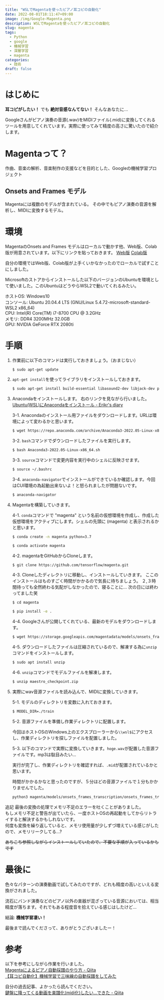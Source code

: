 ```yaml
---
title: "WSLでMagentaを使ったピアノ耳コピの自動化"
date: 2022-08-01T18:11:47+09:00
image: /img/Google-Magenta.png
description: WSLでMagentaを使ったピアノ耳コピの自動化
slug: magenta
tags:
  - Python
  - google
  - 機械学習
  - 深層学習
  - magenta
categories:
  - 技術
draft: false
---
```

# はじめに
**耳コピがしたい！** でも **絶対音感なんてない！** そんなあなたに...

Googleさんがピアノ演奏の音源(.wav)をMIDIファイル(.mid)に変換してくれるツールを用意してくれています。実際に使ってみて精度の高さに驚いたので紹介します。

# Magentaって？
作曲、音楽の解析、音楽制作の支援などを目的とした、Googleの機械学習プロジェクト

## Onsets and Frames モデル
Magentaには複数のモデルが含まれている。
その中でもピアノ演奏の音源を解析し、MIDIに変換するモデル。


# 環境
MagentaのOnsets and Frames モデルはローカルで動かす他、Web版、Colab版が用意されています。以下にリンクを貼っておきます。
[Web版](https://piano-scribe.glitch.me/)
[Colab版](https://colab.research.google.com/notebooks/magenta/onsets_frames_transcription/onsets_frames_transcription.ipynb)

自分の環境ではWeb版、Colab版が上手くいかなかったのでローカルで試すことにしました。

Microsoftのストアからインストールした以下のバージョンのUbuntuを環境として使いました。このUbuntuはどうやらWSL2で動いてくれるみたい。

ホストOS: Windows10\
コンソール: Ubuntu 20.04.4 LTS (GNU/Linux 5.4.72-microsoft-standard-WSL2 x86_64)\
CPU: Intel(R) Core(TM) i7-8700 CPU @ 3.2GHz\
メモリ: DDR4 3200MHz 32.0GB\
GPU: NVIDIA GeForce RTX 2080ti


# 手順

1. 作業前に以下のコマンドは実行しておきましょう。（おまじない）
    ```sh
    $ sudo apt-get update
    ```
1. `apt-get install`を使ってライブラリをインストールしておきます。
   ```sh
   $ sudo apt-get install build-essential libasound2-dev libjack-dev portaudio19-dev
   ```
1. Anacondaをインストールします。
右のリンクを見ながら行いました。　[Ubuntu(WSL)にAnacondaをインストール - Erikr's diary](https://erikr.hatenablog.com/entry/2021/01/01/201957)

    3-1.  Anacondaのインストール用ファイルをダウンロードします。URLは環境によって変わるかと思います。
    ```sh
    $ wget https://repo.anaconda.com/archive/Anaconda3-2022.05-Linux-x86_64.sh
    ```

    3-2. `bash`コマンドでダウンロードしたファイルを実行します。
    ```sh
    $ bash Anaconda3-2022.05-Linux-x86_64.sh
    ```

    3-3. `source`コマンドで変更内容を実行中のシェルに反映させます。
    ```sh
    $ source ~/.bashrc
    ```

    3-4. `anaconda-navigator`でインストールができているか確認します。今回はCUI環境の為起動出来ないよ！と怒られましたが問題ないです。

    ```sh
    $ anaconda-navigator
    ```

1. Magentaを構築していきます。

    4-1. `conda`コマンドで "magenta" という名前の仮想環境を作成し、作成した仮想環境をアクティブにします。シェルの先頭に (magenta) と表示されるかと思います。
    ```sh
    $ conda create -n magenta python=3.7
    ```

    ```sh
    $ conda activate magenta
    ```

    4-2. magentaをGitHubからCloneします。

    ```sh
    $ git clone https://github.com/tensorflow/magenta.git
    ```
    
    4-3. Cloneしたディレクトリに移動し、インストールしていきます。
    ここのインストールはものすごく時間がかかるので気長に待ちましょう。
    ２,３時間待っても全然終わる気配がしなかったので、寝ることに...
    次の日には終わってました笑

    ```sh
    $ cd magenta
    ```

    ```sh
    $ pip install -e .
    ```
    4-4. Googleさんが公開してくれている、最新のモデルをダウンロードします。
    ```sh
    $ wget https://storage.googleapis.com/magentadata/models/onsets_frames_transcription/maestro_checkpoint.zip
    ```
    4-5. ダウンロードしたファイルは圧縮されているので、解凍する為に`unzip`コマンドをインストールします。
    ```sh
    $ sudo apt install unzip
    ```
    4-6. `unzip`コマンドでモデルファイルを解凍します。
    ```sh
    $ unzip maestro_checkpoint.zip
    ```
1. 実際にwav音源ファイルを読み込んで、MIDIに変換していきます。

    5-1. モデルのディレクトリを変数に入れておきます。

    ```sh
    $ MODEL_DIR=./train
    ```

    5-2. 音源ファイルを準備し作業ディレクトリに配置します。

    今回はホストOSのWindows上のエクスプローラーから`\\wsl$`にアクセスし、作業ディレクトリを探しファイルを配置しました。

    5-3. 以下のコマンドで実際に変換していきます。`hoge.wav`が配置した音源ファイルです。mp3は駄目みたい...

    実行が完了し、作業ディレクトリを確認すれば、`.mid`が配置されているかと思います。

    時間がかかるかなと思ったのですが、５分ほどの音源ファイルで１分もかかりませんでした。
    ```sh
    python3 magenta/models/onsets_frames_transcription/onsets_frames_transcription_transcribe.py --model_dir="${MODEL_DIR}" hoge.wav
    ```

追記
最後の変換の処理でメモリ不足のエラーを吐くことがありました。\
もしメモリ不足と警告が出ていたら、一度ホストOSの再起動をしてからリトライすると解決するかもしれないです。\
何度も変換を繰り返していると、メモリ使用量が少しずづ増えている感じがしたので、メモリリークしてる...?

~~あちこち参照しながらインストールしていたので、不要な手順が入っているかもです~~

# 最後に

色々なパターンの演奏動画で試してみたのですが、どれも精度の高いといえる変換がされました。

流石にバンド演奏などのピアノ以外の楽器が混ざっている音源においては、相当精度が落ちます。それでもある程度音を拾えている感じはしたけど...

結論: **機械学習凄い！**

最後まで読んでくださって、ありがとうございましたー！

# 参考
以下を参考にしながら作業を行いました。\
[Magentaによるピアノ自動採譜のやり方 - Qiita](https://qiita.com/kurumatu/items/c49bb35a3e1fcd2b5aab)\
[【耳コピ自動化】機械学習で三味線の自動採譜をしてみた](https://jonkara.com/2021/05/04/magenta/)

自分の過去記事、よかったら読んでください。\
[鍵盤に降ってくる動画を楽譜化(midi化)したい...できた - Qiita](https://qiita.com/burugaria7/items/c8685d22f31b9a8be3f3)

